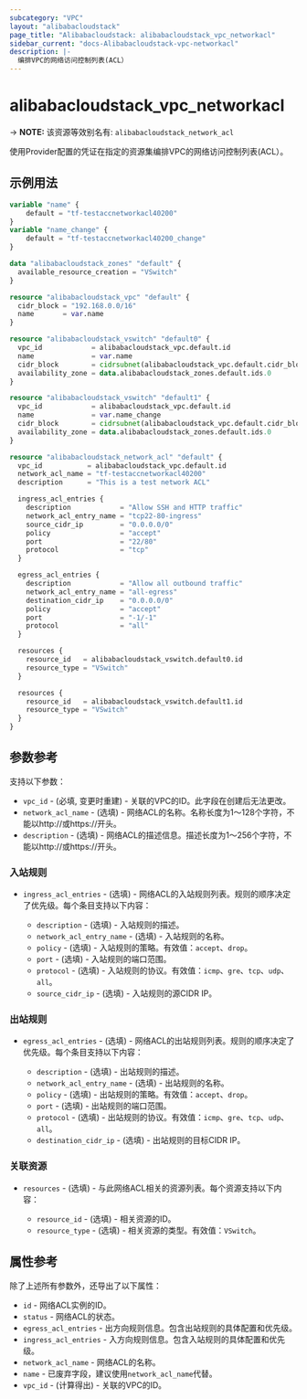 ```yaml
---
subcategory: "VPC"
layout: "alibabacloudstack"
page_title: "Alibabacloudstack: alibabacloudstack_vpc_networkacl"
sidebar_current: "docs-Alibabacloudstack-vpc-networkacl"
description: |- 
  编排VPC的网络访问控制列表(ACL）
---
```


# alibabacloudstack_vpc_networkacl
-> **NOTE:** 该资源等效别名有: `alibabacloudstack_network_acl`

使用Provider配置的凭证在指定的资源集编排VPC的网络访问控制列表(ACL）。

## 示例用法

```terraform
variable "name" {
	default = "tf-testaccnetworkacl40200"
}
variable "name_change" {
	default = "tf-testaccnetworkacl40200_change"
}

data "alibabacloudstack_zones" "default" {
  available_resource_creation = "VSwitch"
}

resource "alibabacloudstack_vpc" "default" {
  cidr_block = "192.168.0.0/16"
  name       = var.name
}

resource "alibabacloudstack_vswitch" "default0" {
  vpc_id            = alibabacloudstack_vpc.default.id
  name              = var.name
  cidr_block        = cidrsubnet(alibabacloudstack_vpc.default.cidr_block, 4, 4)
  availability_zone = data.alibabacloudstack_zones.default.ids.0
}

resource "alibabacloudstack_vswitch" "default1" {
  vpc_id            = alibabacloudstack_vpc.default.id
  name              = var.name_change
  cidr_block        = cidrsubnet(alibabacloudstack_vpc.default.cidr_block, 4, 5)
  availability_zone = data.alibabacloudstack_zones.default.ids.0
}

resource "alibabacloudstack_network_acl" "default" {
  vpc_id           = alibabacloudstack_vpc.default.id
  network_acl_name = "tf-testaccnetworkacl40200"
  description      = "This is a test network ACL"

  ingress_acl_entries {
    description            = "Allow SSH and HTTP traffic"
    network_acl_entry_name = "tcp22-80-ingress"
    source_cidr_ip         = "0.0.0.0/0"
    policy                 = "accept"
    port                   = "22/80"
    protocol               = "tcp"
  }

  egress_acl_entries {
    description            = "Allow all outbound traffic"
    network_acl_entry_name = "all-egress"
    destination_cidr_ip    = "0.0.0.0/0"
    policy                 = "accept"
    port                   = "-1/-1"
    protocol               = "all"
  }

  resources {
    resource_id   = alibabacloudstack_vswitch.default0.id
    resource_type = "VSwitch"
  }

  resources {
    resource_id   = alibabacloudstack_vswitch.default1.id
    resource_type = "VSwitch"
  }
}
```

## 参数参考

支持以下参数：

* `vpc_id` - (必填, 变更时重建) - 关联的VPC的ID。此字段在创建后无法更改。
* `network_acl_name` - (选填) - 网络ACL的名称。名称长度为1～128个字符，不能以http://或https://开头。
* `description` - (选填) - 网络ACL的描述信息。描述长度为1～256个字符，不能以http://或https://开头。

### 入站规则

* `ingress_acl_entries` - (选填) - 网络ACL的入站规则列表。规则的顺序决定了优先级。每个条目支持以下内容：

  * `description` - (选填) - 入站规则的描述。
  * `network_acl_entry_name` - (选填) - 入站规则的名称。
  * `policy` - (选填) - 入站规则的策略。有效值：`accept`、`drop`。
  * `port` - (选填) - 入站规则的端口范围。
  * `protocol` - (选填) - 入站规则的协议。有效值：`icmp`、`gre`、`tcp`、`udp`、`all`。
  * `source_cidr_ip` - (选填) - 入站规则的源CIDR IP。

### 出站规则

* `egress_acl_entries` - (选填) - 网络ACL的出站规则列表。规则的顺序决定了优先级。每个条目支持以下内容：

  * `description` - (选填) - 出站规则的描述。
  * `network_acl_entry_name` - (选填) - 出站规则的名称。
  * `policy` - (选填) - 出站规则的策略。有效值：`accept`、`drop`。
  * `port` - (选填) - 出站规则的端口范围。
  * `protocol` - (选填) - 出站规则的协议。有效值：`icmp`、`gre`、`tcp`、`udp`、`all`。
  * `destination_cidr_ip` - (选填) - 出站规则的目标CIDR IP。

### 关联资源

* `resources` - (选填) - 与此网络ACL相关的资源列表。每个资源支持以下内容：

  * `resource_id` - (选填) - 相关资源的ID。
  * `resource_type` - (选填) - 相关资源的类型。有效值：`VSwitch`。

## 属性参考

除了上述所有参数外，还导出了以下属性：

* `id` - 网络ACL实例的ID。
* `status` - 网络ACL的状态。
* `egress_acl_entries` - 出方向规则信息。包含出站规则的具体配置和优先级。
* `ingress_acl_entries` - 入方向规则信息。包含入站规则的具体配置和优先级。
* `network_acl_name` - 网络ACL的名称。
* `name` - 已废弃字段，建议使用`network_acl_name`代替。
* `vpc_id` - (计算得出) - 关联的VPC的ID。